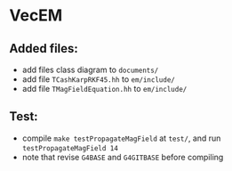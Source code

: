 # VecEM

## Added files:

* add files class diagram to `documents/`
* add file `TCashKarpRKF45.hh` to `em/include/`
* add file `TMagFieldEquation.hh` to `em/include/`

## Test:

* compile `make testPropagateMagField` at `test/`, 
	and run `testPropagateMagField 14`
* note that revise `G4BASE` and `G4GITBASE` before compiling

